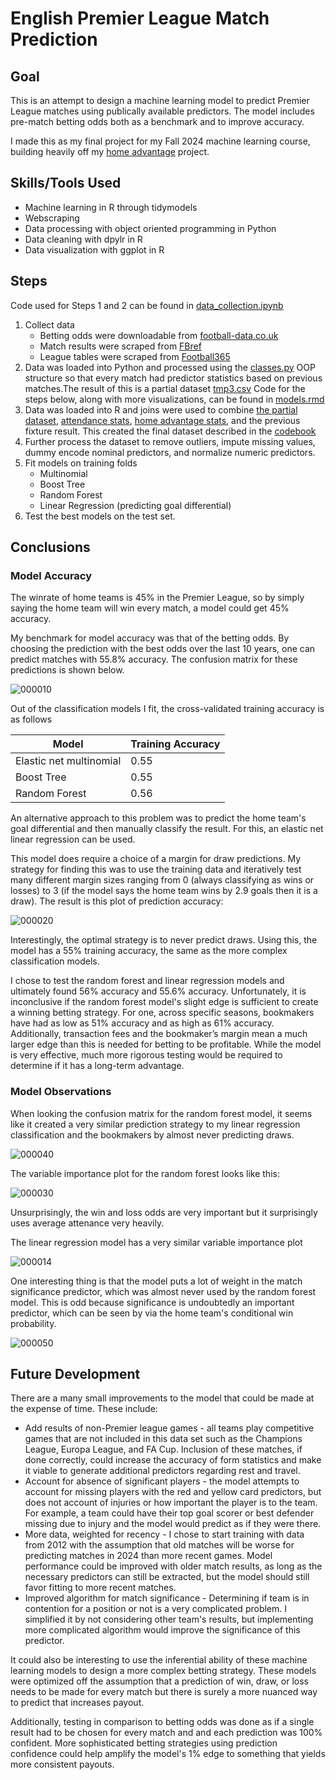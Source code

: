 # English Premier League Match Prediction

## Goal

This is an attempt to design a machine learning model to predict Premier League matches using publically available predictors. The model includes pre-match betting odds both as a benchmark and to improve accuracy.

I made this as my final project for my Fall 2024 machine learning course, building heavily off my [home advantage](https://github.com/holdenellismain/HomeFieldAdvantage/) project.

## Skills/Tools Used

- Machine learning in R through tidymodels
- Webscraping
- Data processing with object oriented programming in Python
- Data cleaning with dpylr in R
- Data visualization with ggplot in R

## Steps

Code used for Steps 1 and 2 can be found in [data_collection.ipynb](code/data_collection.ipynb)
1. Collect data
   - Betting odds were downloadable from [football-data.co.uk](https://www.football-data.co.uk/englandm.php)
   - Match results were scraped from [FBref](https://fbref.com/en/)
   - League tables were scraped from [Football365](https://www.football365.com)
2. Data was loaded into Python and processed using the [classes.py](code/classes.py) OOP structure so that every match had predictor statistics based on previous matches.The result of this is a partial dataset [tmp3.csv](data/tmp3.csv)
Code for the steps below, along with more visualizations, can be found in [models.rmd](code/models.rmd)
3. Data was loaded into R and joins were used to combine [the partial dataset](data/tmp3.csv), [attendance stats](data/attendance.csv), [home advantage stats](data/home_strength.csv), and the previous fixture result. This created the final dataset described in the [codebook](codebook.pdf)
4. Further process the dataset to remove outliers, impute missing values, dummy encode nominal predictors, and normalize numeric predictors.
5. Fit models on training folds
   - Multinomial
   - Boost Tree
   - Random Forest
   - Linear Regression (predicting goal differential)
6. Test the best models on the test set.

## Conclusions

### Model Accuracy

The winrate of home teams is 45% in the Premier League, so by simply saying the home team will win every match, a model could get 45% accuracy.

My benchmark for model accuracy was that of the betting odds. By choosing the prediction with the best odds over the last 10 years, one can predict matches with 55.8% accuracy. The confusion matrix for these predictions is shown below.

![000010](https://github.com/user-attachments/assets/dcbe8e7b-4674-4daf-9402-b9c245eb60a3)

Out of the classification models I fit, the cross-validated training accuracy is as follows

| Model | Training Accuracy |
|-----------------------------------|---------------------------|
| Elastic net multinomial     | 0.55 |
| Boost Tree  | 0.55 |
| Random Forest      | 0.56  |

An alternative approach to this problem was to predict the home team's goal differential and then manually classify the result. For this, an elastic net linear regression can be used. 

This model does require a choice of a margin for draw predictions. My strategy for finding this was to use the training data and iteratively test many different margin sizes ranging from 0 (always classifying as wins or losses) to 3 (if the model says the home team wins by 2.9 goals then it is a draw). The result is this plot of prediction accuracy:

![000020](https://github.com/user-attachments/assets/46c242e6-65ed-45aa-a2e4-7902d34f229a)

Interestingly, the optimal strategy is to never predict draws. Using this, the model has a 55% training accuracy, the same as the more complex classification models.

I chose to test the random forest and linear regression models and ultimately found 56% accuracy and 55.6% accuracy. Unfortunately, it is inconclusive if the random forest model's slight edge is sufficient to create a winning betting strategy. For one, across specific seasons, bookmakers have had as low as 51% accuracy and as high as 61% accuracy. Additionally, transaction fees and the bookmaker’s margin mean a much larger edge than this is needed for betting to be profitable. While the model is very effective, much more rigorous testing would be required to determine if it has a long-term advantage.

### Model Observations

When looking the confusion matrix for the random forest model, it seems like it created a very similar prediction strategy to my linear regression classification and the bookmakers by almost never predicting draws.

![000040](https://github.com/user-attachments/assets/947534db-02cd-41dc-8e2f-79d1eac96b3b)

The variable importance plot for the random forest looks like this:

![000030](https://github.com/user-attachments/assets/97726dd6-239b-4946-b87a-6f2231b289cd)

Unsurprisingly, the win and loss odds are very important but it surprisingly uses average attenance very heavily. 

The linear regression model has a very similar variable importance plot

![000014](https://github.com/user-attachments/assets/76740a93-59ef-4eb2-81f5-59d44bc03c74)

One interesting thing is that the model puts a lot of weight in the match significance predictor, which was almost never used by the random forest model. This is odd because significance is undoubtedly an important predictor, which can be seen by via the home team's conditional win probability.

![000050](https://github.com/user-attachments/assets/bb893026-411a-4e6e-91ad-ad49a20e745a)

## Future Development

There are a many small improvements to the model that could be made at the expense of time. These include:

- Add results of non-Premier league games - all teams play competitive games that are not included in this data set such as the Champions League, Europa League, and FA Cup. Inclusion of these matches, if done correctly, could increase the accuracy of form statistics and make it viable to generate additional predictors regarding rest and travel.
- Account for absence of significant players - the model attempts to account for missing players with the red and yellow card predictors, but does not account of injuries or how important the player is to the team. For example, a team could have their top goal scorer or best defender missing due to injury and the model would predict as if they were there. 
- More data, weighted for recency - I chose to start training with data from 2012 with the assumption that old matches will be worse for predicting matches in 2024 than more recent games. Model performance could be improved with older match results, as long as the necessary predictors can still be extracted, but the model should still favor fitting to more recent matches.
- Improved algorithm for match significance - Determining if team is in contention for a position or not is a very complicated problem. I simplified it by not considering other team's results, but implementing  more complicated algorithm would improve the significance of this predictor.

It could also be interesting to use the inferential ability of these machine learning models to design a more complex betting strategy. These models were optimized off the assumption that a prediction of win, draw, or loss needs to be made for every match but there is surely a more nuanced way to predict that increases payout.

Additionally, testing in comparison to betting odds was done as if a single result had to be chosen for every match and and each prediction was 100% confident. More sophisticated betting strategies using prediction confidence could help amplify the model's 1% edge to something that yields more consistent payouts.
